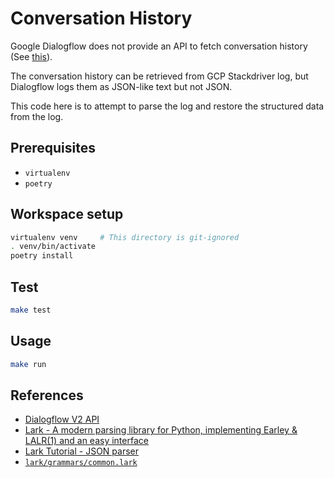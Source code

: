 # Conversation History

Google Dialogflow does not provide an API to fetch conversation history (See [this][1]).

The conversation history can be retrieved from GCP Stackdriver log,
but Dialogflow logs them as JSON-like text but not JSON.

This code here is to attempt to parse the log and restore the structured data from the log.

## Prerequisites

* `virtualenv`
* `poetry`

## Workspace setup

```sh
virtualenv venv     # This directory is git-ignored
. venv/bin/activate
poetry install
```

## Test

```sh
make test
```

## Usage

```sh
make run
```

## References

* [Dialogflow V2 API](https://googleapis.dev/nodejs/dialogflow/latest/v2.AgentsClient.html)
* [Lark - A modern parsing library for Python, implementing Earley & LALR(1) and an easy interface](https://github.com/lark-parser/lark)
* [Lark Tutorial - JSON parser](https://github.com/lark-parser/lark/blob/7a13fb0f5b968046795fa9d221a38c2a34503605/docs/json_tutorial.md)
* [`lark/grammars/common.lark`](https://github.com/lark-parser/lark/blob/d2f55fe3ba7b4bbc95ecdce2c06347cf2314ca4e/lark/grammars/common.lark)

[1]: https://stackoverflow.com/questions/55377439/is-there-a-way-to-retrieve-the-conversation-history-in-dialogflow
